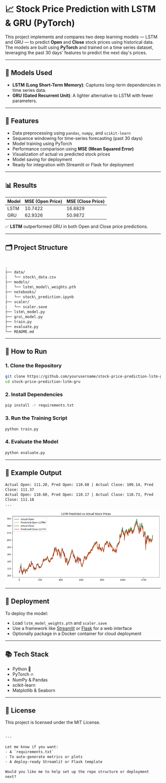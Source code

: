 
# 📈 Stock Price Prediction with LSTM & GRU (PyTorch)

This project implements and compares two deep learning models — LSTM and GRU — to predict **Open** and **Close** stock prices using historical data. The models are built using **PyTorch** and trained on a time series dataset, leveraging the past 30 days' features to predict the next day's prices.

---

## 🧠 Models Used

- **LSTM (Long Short-Term Memory)**: Captures long-term dependencies in time series data.
- **GRU (Gated Recurrent Unit)**: A lighter alternative to LSTM with fewer parameters.

---

## 🔧 Features

- Data preprocessing using `pandas`, `numpy`, and `scikit-learn`
- Sequence windowing for time-series forecasting (past 30 days)
- Model training using PyTorch
- Performance comparison using **MSE (Mean Squared Error)**
- Visualization of actual vs predicted stock prices
- Model saving for deployment
- Ready for integration with Streamlit or Flask for deployment

---

## 📊 Results

| Model | MSE (Open Price) | MSE (Close Price) |
|-------|------------------|-------------------|
| LSTM  | 10.7422          | 16.8829           |
| GRU   | 62.9326          | 50.9872           |

✅ **LSTM** outperformed GRU in both Open and Close price predictions.

---

## 🗂 Project Structure

```

.
├── data/
│   └── stock\_data.csv
├── models/
│   └── lstm\_model\_weights.pth
├── notebooks/
│   └── stock\_prediction.ipynb
├── scaler/
│   └── scaler.save
├── lstm\_model.py
├── gru\_model.py
├── train.py
├── evaluate.py
└── README.md

````

---

## 🚀 How to Run

### 1. Clone the Repository

```bash
git clone https://github.com/yourusername/stock-price-prediction-lstm-gru.git
cd stock-price-prediction-lstm-gru
````

### 2. Install Dependencies

```bash
pip install -r requirements.txt
```

### 3. Run the Training Script

```bash
python train.py
```

### 4. Evaluate the Model

```bash
python evaluate.py
```

---

## 🧪 Example Output

```
Actual Open: 111.20, Pred Open: 110.68 | Actual Close: 109.14, Pred Close: 111.37
Actual Open: 110.60, Pred Open: 110.17 | Actual Close: 110.73, Pred Close: 111.18
...
```

![LSTM vs Actual](./assets/css/lstm_predictions.png)

---

## 💾 Deployment

To deploy the model:

* Load `lstm_model_weights.pth` and `scaler.save`
* Use a framework like [Streamlit](https://streamlit.io/) or [Flask](https://flask.palletsprojects.com/) for a web interface
* Optionally package in a Docker container for cloud deployment

---

## 📚 Tech Stack

* Python 🐍
* PyTorch 🔥
* NumPy & Pandas
* scikit-learn
* Matplotlib & Seaborn

---

## 📃 License

This project is licensed under the MIT License.

```

---

Let me know if you want:
- A `requirements.txt`
- To auto-generate metrics or plots
- A deploy-ready Streamlit or Flask template

Would you like me to help set up the repo structure or deployment next?
```
